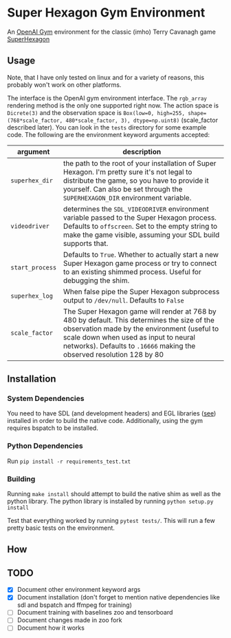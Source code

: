 # Super Hexagon Gym Environment

An [OpenAI Gym](https://gym.openai.com/) environment for the classic (imho)
Terry Cavanagh game [SuperHexagon](https://superhexagon.com/)

## Usage

Note, that I have only tested on linux and for a variety of reasons, this
probably won't work on other platforms.

The interface is the OpenAI gym environment interface. The `rgb_array` rendering
method is the only one supported right now. The action space is `Dicrete(3)` and
the observation space is `Box(low=0, high=255, shape=(768*scale_factor,
480*scale_factor, 3), dtype=np.uint8)` (scale_factor described later). You can
look in the `tests` directory for some example code. The following are the
environment keyword arguments accepted:

| argument        | description                                                                                                                                                                                                                                                  |
|-----------------|--------------------------------------------------------------------------------------------------------------------------------------------------------------------------------------------------------------------------------------------------------------|
| `superhex_dir`  | the path to the root of your installation of Super Hexagon. I'm pretty sure it's not legal to distribute the game, so you have to provide it yourself. Can also be set through the `SUPERHEXAGON_DIR` environment variable.                                  |
| `videodriver`   | determines the `SDL_VIDEODRIVER` environment variable passed to the Super Hexagon process. Defaults to `offscreen`. Set to the empty string to make the game visible, assuming your SDL build supports that.                                                 |
| `start_process` | Defaults to `True`. Whether to actually start a new Super Hexagon game process or try to connect to an existing shimmed process. Useful for debugging the shim.                                                                                              |
| `superhex_log`  | When false pipe the Super Hexagon subprocess output to `/dev/null`. Defaults to `False`                                                                                                                                                                      |
| `scale_factor`  | The Super Hexagon game will render at 768 by 480 by default. This determines the size of the observation made by the environment (useful to scale down when used as input to neural networks). Defaults to `.16666` making the observed resolution 128 by 80 |

## Installation

### System Dependencies

You need to have SDL (and development headers) and EGL libraries
([see](https://askubuntu.com/questions/244133/how-do-i-get-egl-and-opengles-libraries-for-ubuntu-running-on-virtualbox))
installed in order to build the native code. Additionally, using the gym
requires bspatch to be installed.

### Python Dependencies

Run `pip install -r requirements_test.txt`

### Building

Running `make install` should attempt to build the native shim as well as the
python library. The python library is installed by running `python setup.py
install`

Test that everything worked by running `pytest tests/`. This will run a few
pretty basic tests on the environment.

## How

## TODO

- [x] Document other environment keyword args
- [x] Document installation (don't forget to mention native dependencies like
      sdl and bspatch and ffmpeg for training)
- [ ] Document training with baselines zoo and tensorboard
- [ ] Document changes made in zoo fork
- [ ] Document how it works
